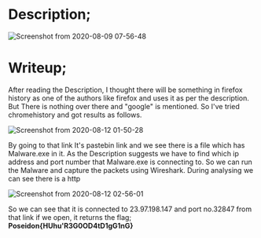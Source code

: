 # Description;

![Screenshot from 2020-08-09 07-56-48](https://user-images.githubusercontent.com/47820151/89735490-b55b8b80-da17-11ea-9b29-9268372b11b6.png)

# Writeup;

After reading the Description, I thought there will be something in firefox history as one of the authors like firefox and uses it as per the description.
But There is nothing over there and "google" is mentioned. So I've tried chromehistory and got results as follows. 

![Screenshot from 2020-08-12 01-50-28](https://user-images.githubusercontent.com/47820151/89995547-75c2b880-dc3e-11ea-8493-1c83936e9749.png)

By going to that link It's pastebin link and we see there is a file which has Malware.exe in it.
As the Description suggests we have to find which ip address and port number that Malware.exe is connecting to.
So we can run the Malware and capture the packets using Wireshark.
During analysing we can see there is a http

![Screenshot from 2020-08-12 02-56-01](https://user-images.githubusercontent.com/47820151/90002372-6eec7380-dc47-11ea-9151-054ab0b77ce2.png)

So we can see that it is connected to 23.97.198.147 and port no.32847
from that link if we open, it returns the flag; **Poseidon{HUhu'R3G0OD4tD1gG1nG}**
